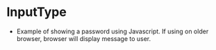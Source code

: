 # InputType
- Example of showing a password using Javascript. If using on older browser, browser will display message to user. 
